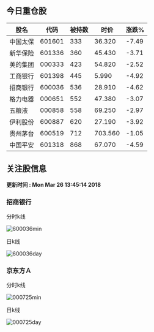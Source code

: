 
## 今日重仓股 

|股名|代码|被持数|时价|涨跌%|
|---|---|---|---|---|
|中国太保|601601|333|36.320|-7.49|
|新华保险|601336|360|45.430|-3.71|
|美的集团|000333|423|54.820|-2.52|
|工商银行|601398|445|5.990|-4.92|
|招商银行|600036|536|28.910|-4.62|
|格力电器|000651|552|47.380|-3.07|
|五粮液|000858|558|69.250|-2.97|
|伊利股份|600887|620|27.190|-3.92|
|贵州茅台|600519|712|703.560|-1.05|
|中国平安|601318|868|67.070|-4.59|

## 关注股信息
**更新时间 : Mon Mar 26 13:45:14 2018**
### 招商银行 
分时k线

![600036min](http://image.sinajs.cn/newchart/min/n/sh600036.gif)

日k线

![600036day](http://image.sinajs.cn/newchart/daily/n/sh600036.gif)

### 京东方Ａ 
分时k线

![000725min](http://image.sinajs.cn/newchart/min/n/sz000725.gif)

日k线

![000725day](http://image.sinajs.cn/newchart/daily/n/sz000725.gif)

